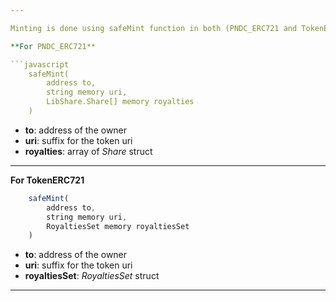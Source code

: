 ```yaml
---

Minting is done using safeMint function in both (PNDC_ERC721 and TokenERC721) contracts.

**For PNDC_ERC721**

```javascript
    safeMint(
        address to,
        string memory uri,
        LibShare.Share[] memory royalties
    )
```

- **to**: address of the owner
- **uri**: suffix for the token uri
- **royalties**: array of _Share_ struct

***

**For TokenERC721**

```javascript
    safeMint(
        address to,
        string memory uri,
        RoyaltiesSet memory royaltiesSet
    )
```

- **to**: address of the owner
- **uri**: suffix for the token uri
- **royaltiesSet**: _RoyaltiesSet_ struct

---
```


